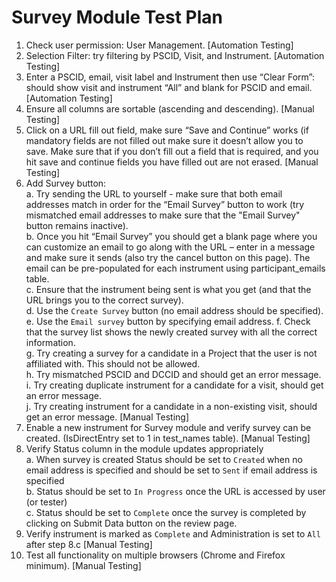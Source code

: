 # Survey Module Test Plan

1.  Check user permission: User Management.
    [Automation Testing]
2.  Selection Filter:  try filtering by PSCID, Visit, and Instrument.
    [Automation Testing]
3.  Enter a PSCID, email, visit label and Instrument then use “Clear Form”:
    should show visit and instrument “All” and blank for PSCID and email.
    [Automation Testing]
4.  Ensure all columns are sortable (ascending and descending).
    [Manual Testing]
5.  Click on a URL fill out field, make sure “Save and Continue” works
    (if mandatory fields are not filled out make sure it doesn’t allow you to save.
    Make sure that if you don’t fill out a field that is required,
    and you hit save and continue fields you have filled out are not erased.
    [Manual Testing]
6.  Add Survey button:  
    a. Try sending the URL to yourself -  make sure that both email addresses match in order for the “Email Survey” button to work
      (try mismatched email addresses to make sure that the "Email Survey" button remains inactive).  
    b. Once you hit “Email Survey” you should get a blank page where you can customize an email to go along with the URL –
    enter in a message and make sure it sends (also try the cancel button on this page).
    The email can be pre-populated for each instrument using participant_emails table.  
    c. Ensure that the instrument being sent is what you get (and that the URL brings you to the correct survey).  
    d. Use the `Create Survey` button (no email address should be specified).  
    e. Use the `Email survey` button by specifying email address.
    f. Check that the survey list shows the newly created survey with all the correct information.    
    g. Try creating a survey for a candidate in a Project that the user is not affiliated with. This should not be allowed.  
    h. Try mismatched PSCID and DCCID and should get an error message.  
    i. Try creating duplicate instrument for a candidate for a visit, should get an error message.  
    j. Try creating instrument for a candidate in a non-existing visit, should get an error message.
    [Manual Testing]  
7.  Enable a new instrument for Survey module and verify survey can be created. (IsDirectEntry set to 1 in test_names table).
    [Manual Testing]
8.  Verify Status column in the module updates appropriately  
    a. When survey is created Status should be set to `Created` when no email address is specified
      and should be set to `Sent` if email address is specified  
    b. Status should be set to `In Progress` once the URL is accessed by user (or tester)  
    c. Status should be set to `Complete` once the survey is completed by clicking on Submit Data button on the review page.  
9.  Verify instrument is marked as `Complete` and Administration is set to `All` after step 8.c
    [Manual Testing]
10. Test all functionality on multiple browsers (Chrome and Firefox minimum).
    [Manual Testing]
